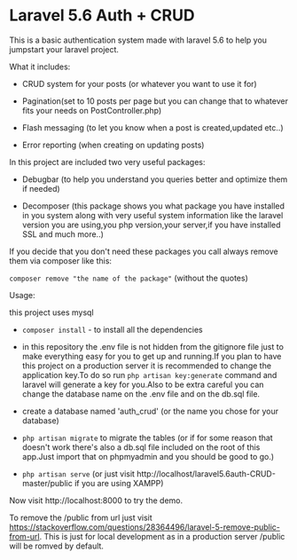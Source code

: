# Laravel 5.6 Auth + CRUD

This is a basic authentication system made with laravel 5.6 to help you jumpstart your laravel project.

What it includes:

- CRUD system for your posts (or whatever you want to use it for)

- Pagination(set to 10 posts per page but you can change that to whatever fits your needs on PostController.php)

- Flash messaging (to let you know when a post is created,updated etc..)

- Error reporting (when creating on updating posts)

In this project are included two very useful packages:

- Debugbar (to help you understand you queries better and optimize them if needed)

- Decomposer (this package shows you what package you have installed in you system along with very useful system information like the laravel version you are using,you php version,your server,if you have installed SSL and much more..)

If you decide that you don't need these packages you call always remove them via composer like this:

`composer remove "the name of the package"` (without the quotes)

Usage:

this project uses mysql

- `composer install` - to install all the dependencies

- in  this repository the .env file is not hidden from the gitignore file just to make everything easy for you to get up and running.If you plan to have this project on a production server it is recommended to change the application key.To do so run `php artisan key:generate` command and laravel will generate a key for you.Also to be extra careful you can change the database name on the .env file and on the db.sql file.

- create a database named 'auth_crud' (or the name you chose for your database)

- `php artisan migrate` to migrate the tables (or if for some reason that doesn't work there's also a db.sql file included on the root of this app.Just import that on phpmyadmin and you should be good to go.)

- `php artisan serve` (or just visit http://localhost/laravel5.6auth-CRUD-master/public if you are using XAMPP)

Now visit http://localhost:8000 to try the demo.

To remove the /public from url just visit https://stackoverflow.com/questions/28364496/laravel-5-remove-public-from-url.
This is just for local development as in a production server /public will be romved by default.